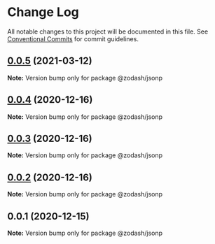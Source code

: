 # Change Log

All notable changes to this project will be documented in this file.
See [Conventional Commits](https://conventionalcommits.org) for commit guidelines.

## [0.0.5](https://github.com/zcorky/zodash/compare/@zodash/jsonp@0.0.4...@zodash/jsonp@0.0.5) (2021-03-12)

**Note:** Version bump only for package @zodash/jsonp





## [0.0.4](https://github.com/zcorky/zodash/compare/@zodash/jsonp@0.0.3...@zodash/jsonp@0.0.4) (2020-12-16)

**Note:** Version bump only for package @zodash/jsonp





## [0.0.3](https://github.com/zcorky/zodash/compare/@zodash/jsonp@0.0.2...@zodash/jsonp@0.0.3) (2020-12-16)

**Note:** Version bump only for package @zodash/jsonp





## [0.0.2](https://github.com/zcorky/zodash/compare/@zodash/jsonp@0.0.1...@zodash/jsonp@0.0.2) (2020-12-16)

**Note:** Version bump only for package @zodash/jsonp





## 0.0.1 (2020-12-15)

**Note:** Version bump only for package @zodash/jsonp
